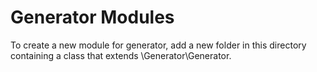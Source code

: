 # Generator Modules

To create a new module for generator, add a new folder in this directory 
containing a class that extends \Generator\Generator. 